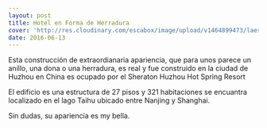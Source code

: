```yaml
---
layout: post
title: Hotel en Forma de Herradura
cover: 'http://res.cloudinary.com/escabox/image/upload/v1464899473/laescalera.net_sheraton_dfyhd8.jpg'
date: 2016-06-13
---
```


Esta construcción de extraordianaria apariencia, que para unos parece un anillo, una dona o una herradura,
es real y fue construido en la ciudad de Huzhou en China es ocupado por el Sheraton Huzhou Hot Spring Resort

El edificio es una estructura de 27 pisos y 321 habitaciones se encuantra localizado en el lago Taihu 
ubicado entre Nanjing y Shanghai.

Sin dudas, su apariencia es my bella.

